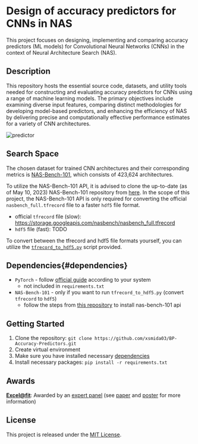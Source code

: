 # Design of accuracy predictors for CNNs in NAS
This project focuses on designing, implementing and comparing accuracy predictors (ML models) for Convolutional Neural Networks (CNNs) in the context of Neural Architecture Search (NAS).

## Description
This repository hosts the essential source code, datasets, and utility tools needed for constructing and evaluating accuracy predictors for CNNs using a range of machine learning models. The primary objectives include examining diverse input features, comparing distinct methodologies for developing model-based predictors, and enhancing the efficiency of NAS by delivering precise and computationally effective performance estimates for a variety of CNN architectures.

![predictor](https://github.com/xsmida03/BP-Accuracy-Predictors/blob/main/imgs/predictor.png)

## Search Space
The chosen dataset for trained CNN architectures and their corresponding metrics is [NAS-Bench-101](https://github.com/google-research/nasbench), which consists of 423,624 architectures.

To utilize the NAS-Bench-101 API, it is advised to clone the up-to-date (as of May 10, 2023) NAS-Bench-101 repository from [here](https://github.com/xsmida03/nasbench). In the scope of this project, the NAS-Bench-101 API is only required for converting the official `nasbench_full.tfrecord` file to a faster `hdf5` file format.
- official `tfrecord` file (slow): https://storage.googleapis.com/nasbench/nasbench_full.tfrecord
- `hdf5` file (fast): TODO

To convert between the tfrecord and hdf5 file formats yourself, you can utilize the [`tfrecord_to_hdf5.py`](https://github.com/xsmida03/BP-Accuracy-Predictors/blob/main/tfrecord_to_hdf5.py) script provided.

## Dependencies{#dependencies}
- `PyTorch` - follow [official guide](https://pytorch.org/get-started/locally/) according to your system
  - not included in `requirements.txt`
- `NAS-Bench-101` - only if you want to run `tfrecord_to_hdf5.py` (convert `tfrecord` to `hdf5`)
  - follow the steps from [this repository](https://github.com/xsmida03/nasbench) to install nas-bench-101 api 

## Getting Started
1. Clone the repository: `git clone https://github.com/xsmida03/BP-Accuracy-Predictors.git`
2. Create virtual environment 
3. Make sure you have installed necessary [dependencies](#dependencies)
4. Install necessary packages: `pip install -r requirements.txt`


## Awards
**[Excel@fit](https://excel.fit.vutbr.cz/)**: Awarded by an [expert panel](https://excel.fit.vutbr.cz/vysledky/#oceneni-odbornym-panelem) (see [paper](https://excel.fit.vutbr.cz/submissions/2023/082/82.pdf) and [poster](https://excel.fit.vutbr.cz/submissions/2023/082/82_poster.pdf) for more information)

## License
This project is released under the [MIT License](https://opensource.org/license/mit/).
